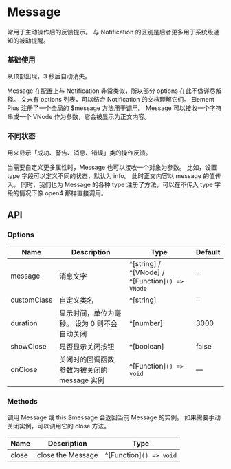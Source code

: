 # Message

常用于主动操作后的反馈提示。 与 Notification 的区别是后者更多用于系统级通知的被动提醒。

### 基础使用

从顶部出现，3 秒后自动消失。

Message 在配置上与 Notification 非常类似，所以部分 options 在此不做详尽解释。 文末有 options 列表，可以结合 Notification 的文档理解它们。 Element Plus 注册了一个全局的 $message 方法用于调用。 Message 可以接收一个字符串或一个 VNode 作为参数，它会被显示为正文内容。

<preview path="../examples/message/message-1.vue" ></preview>

### 不同状态 ​

用来显示「成功、警告、消息、错误」类的操作反馈。

当需要自定义更多属性时，Message 也可以接收一个对象为参数。 比如，设置 type 字段可以定义不同的状态，默认为 info。 此时正文内容以 message 的值传入。 同时，我们也为 Message 的各种 type 注册了方法，可以在不传入 type 字段的情况下像 open4 那样直接调用。
<preview path="../examples/message/message-2.vue" ></preview>

## API

### Options

| Name        | Description                                   | Type                                            | Default |
| ----------- | --------------------------------------------- | ----------------------------------------------- | ------- |
| message     | 消息文字                                      | ^[string] / ^[VNode] / ^[Function]`() => VNode` | ''      |
| customClass | 自定义类名                                    | ^[string]                                       | ''      |
| duration    | 显示时间，单位为毫秒。 设为 0 则不会自动关闭  | ^[number]                                       | 3000    |
| showClose   | 是否显示关闭按钮                              | ^[boolean]                                      | false   |
| onClose     | 关闭时的回调函数, 参数为被关闭的 message 实例 | ^[Function]`() => void`                         | —       |

### Methods

调用 Message 或 this.$message 会返回当前 Message 的实例。 如果需要手动关闭实例，可以调用它的 close 方法。

| Name  | Description       | Type                    |
| ----- | ----------------- | ----------------------- |
| close | close the Message | ^[Function]`() => void` |
